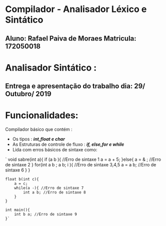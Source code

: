 # Compilador - Analisador Léxico e Sintático

Aluno: Rafael Paiva de Moraes
Matricula: 172050018
----
# Analisador Sintático : 
Entrega e apresentação do trabalho dia: 29/ Outubro/ 2019
----
# Funcionalidades:
Compilador básico que contém :
- Os tipos : ***int,float e char***
- As Estruturas de controle de fluxo  : ***if, else,for e while***
- Lida com erros básicos de sintaxe como:

` void sabre(int a){ 
        if (a  b ){  //Erro de sintaxe 1
            a = a + 5;
        }else{
            a =  & ;   //Erro de sintaxe 2
        }
        for(int a b ; a  b; i ){ //Erro de sintaxe 3,4,5
             a = a b; //Erro de sintaxe 6
        }
    }
    
    float b(int c){
        a = c;
        while(a -){ //Erro de sintaxe 7
            int a b; //Erro de sintaxe 8
        }
    }
    
    int main(){
        int b a; //Erro de sintaxe 9
    }`
